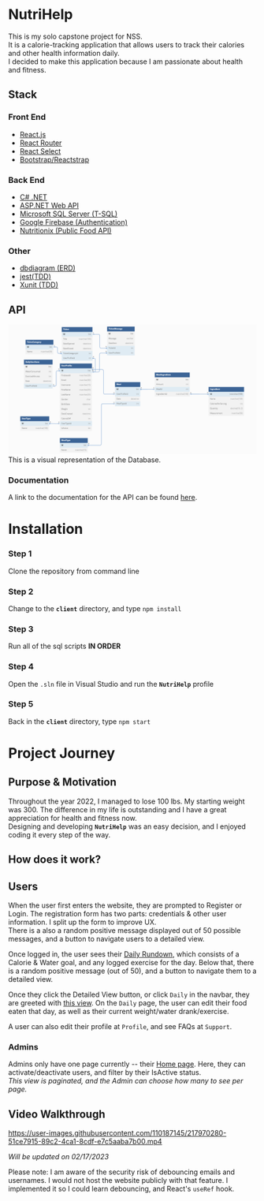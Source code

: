 # NutriHelp

This is my solo capstone project for NSS.  
It is a calorie-tracking application that allows users to track their calories and other health information daily.  
I decided to make this application because I am passionate about health and fitness.

## Stack

### Front End

- [React.js](https://reactjs.org/)
- [React Router](https://reactrouter.com/en/main)
- [React Select](https://react-select.com/home)
- [Bootstrap/Reactstrap](https://reactstrap.github.io/?path=/docs/)

### Back End

- [C# .NET](https://dotnet.microsoft.com/en-us/languages/csharp)
- [ASP.NET Web API](https://dotnet.microsoft.com/en-us/apps/aspnet/apis)
- [Microsoft SQL Server (T-SQL)](https://learn.microsoft.com/en-us/sql/database-engine/install-windows/install-sql-server?view=sql-server-ver16)
- [Google Firebase (Authentication)](https://console.firebase.google.com/)
- [Nutritionix (Public Food API)](https://www.nutritionix.com/api)

### Other

- [dbdiagram (ERD)](https://dbdiagram.io/home)
- [jest(TDD)](https://jestjs.io/docs/getting-started)  
- [Xunit (TDD)](https://xunit.net/)
  
## API

![Photo of ERD](./docs/final-erd.png)  
This is a visual representation of the Database.  
  
### Documentation

A link to the documentation for the API can be found [here](./docs/api-documentation.md).

# Installation

### Step 1

Clone the repository from command line  

### Step 2

Change to the **`client`** directory, and type `npm install`  

### Step 3

Run all of the sql scripts **IN ORDER**  

### Step 4

Open the `.sln` file in Visual Studio and run the **`NutriHelp`** profile  

### Step 5

Back in the **`client`** directory, type `npm start`

# Project Journey

## Purpose & Motivation

Throughout the year 2022, I managed to lose 100 lbs. My starting weight was 300. The difference in my life is outstanding and I have a great appreciation for health and fitness now.  
Designing and developing **`NutriHelp`** was an easy decision, and I enjoyed coding it every step of the way.

## How does it work?

## Users

When the user first enters the website, they are prompted to Register or Login. The registration form has two parts: credentials & other user information. I split up the form to improve UX.  
There is a also a random positive message displayed out of 50 possible messages, and a button to navigate users to a detailed view.  
  
Once logged in, the user sees their [Daily Rundown](https://prnt.sc/RffrwWVEpw_D), which consists of a Calorie & Water goal, and any logged exercise for the day. Below that, there is a random positive message (out of 50), and a button to navigate them to a detailed view.  

Once they click the Detailed View button, or click `Daily` in the navbar, they are greeted with [this view](https://prnt.sc/z9sJ_c154cDI). On the `Daily` page, the user can edit their food eaten that day, as well as their current weight/water drank/exercise.  
  
A user can also edit their profile at `Profile`, and see FAQs at `Support`.  
  
### Admins

Admins only have one page currently -- their [Home page](https://prnt.sc/ClU9D5BCNwGY). Here, they can activate/deactivate users, and filter by their IsActive status.  
_This view is paginated, and the Admin can choose how many to see per page._

## Video Walkthrough

https://user-images.githubusercontent.com/110187145/217970280-51ce7915-89c2-4ca1-8cdf-e7c5aaba7b00.mp4

_Will be updated on 02/17/2023_   
  
Please note: I am aware of the security risk of debouncing emails and usernames. I would not host the website publicly with that feature. I implemented it so I could learn debouncing, and React's `useRef` hook.
